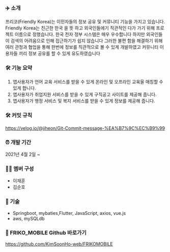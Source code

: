 
### ✈️ 소개
프리코(Friendly Korea)는 이민자들의 정보 공유 및 커뮤니티 기능을 가지고 있습니다.
Friendly Korea는 친근한 한국 을 뜻 하고 외국인들에기 직관적인 다가 가기 위해 프로젝트 이름으로 정했습니다.
한국 전자 정부 시스템은 매우 우수합니다 하지만 외국인들이 검색의 어려움으로 인해 접근하기가 쉽지 않습니다 그러한
불편 함을 해결하기 위해 여러 관청과 협업을 통해 한번에 정보를 직관적으로 볼 수 있게 개발하였고 커뮤니티 이용자들 끼리 정보 공유를 할 수 있게 유도하였습니다
    
### 🛠 기능 요약
1. 앱사용자가 언어 교육 서비스를 받을 수 있게 온라인 및 오프라인 교육울 매칭할 수 있게 합니다.
2. 앱사용자가 취업지원 서비스를 받을 수 있게 구직공고 사이트를 제공해 줍니다.
3. 앱사용자가 행정 서비스 및 복지 서비스를 받을 수 있게 정보를 제공해 줍니다.

### 🛠 커밋 규칙
https://velog.io/@jiheon/Git-Commit-message-%EA%B7%9C%EC%B9%99

### ⏰ 개발 기간
2021년 4월 2일 ~   

### 👩‍💻 멤버 구성
- 이재훈
- 김순호

### 📌 기술
- Springboot, mybaties,Flutter, JavaScript, axios, vue.js 
- aws, mySQLdb  


### 📌 FRIKO_MOBILE Github 바로가기
https://github.com/KimSoonHo-web/FRIKOMOBILE
